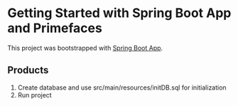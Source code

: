 # Getting Started with Spring Boot App and Primefaces

This project was bootstrapped with [Spring Boot App](https://docs.spring.io/spring-boot/docs/current-SNAPSHOT/reference/htmlsingle/#getting-started).

## Products

1) Create database and use src/main/resources/initDB.sql for initialization
2) Run project
